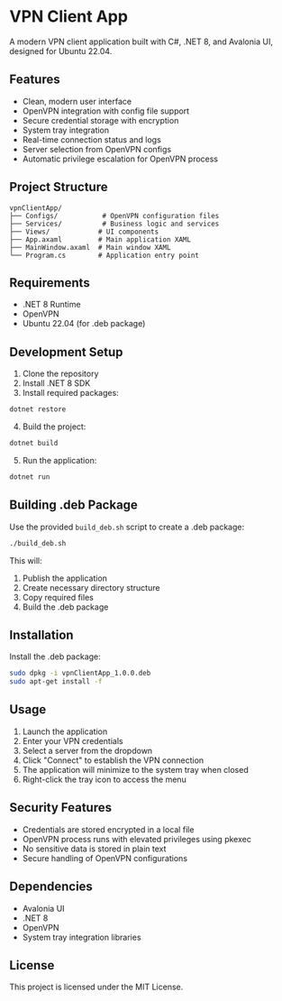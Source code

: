 # VPN Client App

A modern VPN client application built with C#, .NET 8, and Avalonia UI, designed for Ubuntu 22.04.

## Features

- Clean, modern user interface
- OpenVPN integration with config file support
- Secure credential storage with encryption
- System tray integration
- Real-time connection status and logs
- Server selection from OpenVPN configs
- Automatic privilege escalation for OpenVPN process

## Project Structure

```
vpnClientApp/
├── Configs/           # OpenVPN configuration files
├── Services/          # Business logic and services
├── Views/            # UI components
├── App.axaml         # Main application XAML
├── MainWindow.axaml  # Main window XAML
└── Program.cs        # Application entry point
```

## Requirements

- .NET 8 Runtime
- OpenVPN
- Ubuntu 22.04 (for .deb package)

## Development Setup

1. Clone the repository
2. Install .NET 8 SDK
3. Install required packages:
```bash
dotnet restore
```

4. Build the project:
```bash
dotnet build
```

5. Run the application:
```bash
dotnet run
```

## Building .deb Package

Use the provided `build_deb.sh` script to create a .deb package:

```bash
./build_deb.sh
```

This will:
1. Publish the application
2. Create necessary directory structure
3. Copy required files
4. Build the .deb package

## Installation

Install the .deb package:

```bash
sudo dpkg -i vpnClientApp_1.0.0.deb
sudo apt-get install -f
```

## Usage

1. Launch the application
2. Enter your VPN credentials
3. Select a server from the dropdown
4. Click "Connect" to establish the VPN connection
5. The application will minimize to the system tray when closed
6. Right-click the tray icon to access the menu

## Security Features

- Credentials are stored encrypted in a local file
- OpenVPN process runs with elevated privileges using pkexec
- No sensitive data is stored in plain text
- Secure handling of OpenVPN configurations

## Dependencies

- Avalonia UI
- .NET 8
- OpenVPN
- System tray integration libraries

## License

This project is licensed under the MIT License. 